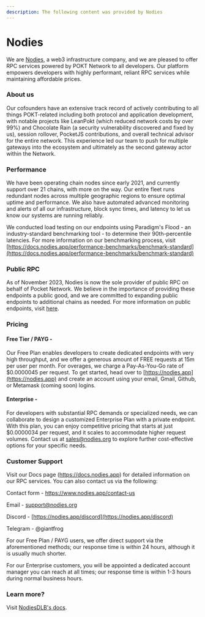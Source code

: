 ```yaml
---
description: The following content was provided by Nodies
---
```


# Nodies

We are [Nodies](https://nodies.app), a web3 infrastructure company, and we are pleased to offer RPC services powered by POKT Network to all developers. Our platform empowers developers with highly performant, reliant RPC services while maintaining affordable prices.

### About us

Our cofounders have an extensive track record of actively contributing to all things POKT-related including both protocol and application development, with notable projects like LeanPokt (which reduced network costs by over 99%) and Chocolate Rain (a security vulnerability discovered and fixed by us), session rollover, PocketJS contributions, and overall technical advisor for the entire network. This experience led our team to push for multiple gateways into the ecosystem and ultimately as the second gateway actor within the Network.

### Performance&#x20;

We have been operating chain nodes since early 2021, and currently support over 21 chains, with more on the way. Our entire fleet runs redundant nodes across multiple geographic regions to ensure optimal uptime and performance. We also have automated advanced monitoring and alerts of all our infrastructure, block sync times, and latency to let us know our systems are running reliably.

We conducted load testing on our endpoints using Paradigm's Flood - an industry-standard benchmarking tool - to determine their 90th-percentile latencies. For more information on our benchmarking process, visit [https://docs.nodies.app/performance-benchmarks/benchmark-standard](https://docs.nodies.app/performance-benchmarks/benchmark-standard)

### Public RPC

As of November 2023, Nodies is now the sole provider of public RPC on behalf of Pocket Network. We believe in the importance of providing these endpoints a public good, and we are committed to expanding public endpoints to additional chains as needed. For more information on public endpoints, visit [here](../public-rpc.md).

### Pricing

#### Free Tier / PAYG -&#x20;

Our Free Plan enables developers to create dedicated endpoints with very high throughput, and we offer a generous amount of FREE requests at 15m per user per month. For overages, we charge a Pay-As-You-Go rate of $0.0000045 per request. To get started, head over to [https://nodies.app](https://nodies.app) and create an account using your email, Gmail, Github, or Metamask (coming soon) logins.&#x20;

#### Enterprise -

For developers with substantial RPC demands or specialized needs, we can collaborate to design a customized Enterprise Plan with a private endpoint. With this plan, you can enjoy competitive pricing that starts at just $0.0000034 per request, and it scales to accommodate higher request volumes. Contact us at [sales@nodies.org](mailto:sales@nodies.org) to explore further cost-effective options for your specific needs.

### Customer Support

Visit our Docs page (https://docs.nodies.app) for detailed information on our RPC services. You can also contact us via the following:

Contact form - https://www.nodies.app/contact-us

Email - [support@nodies.org](mailto:support@nodies.org)

Discord - [https://nodies.app/discord](https://nodies.app/discord)

Telegram - @giantfrog

For our Free Plan / PAYG users, we offer direct support via the aforementioned methods; our response time is within 24 hours, although it is usually much shorter.

For our Enterprise customers, you will be appointed a dedicated account manager you can reach at all times; our response time is within 1-3 hours during normal business hours.



### Learn more?&#x20;

Visit [NodiesDLB's docs](https://docs.nodies.app/).
